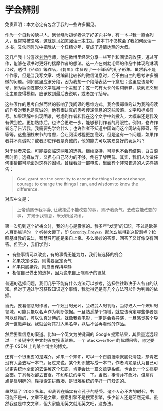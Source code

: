 # 学会辨别

免责声明：本文必定有包含了我的一些许多偏见。

作为一个自封的读书人，我曾经为初学者做了好多次书单，有一本书我一直会列入，但常常被忽略，这就是[《如何阅读一本书》](https://book.douban.com/subject/1013208/)。这本书不仅教会了我如何阅读一本书，又伙同时光中把我从一个杠精少年，变成了通情达理的大叔。

这几年我十分喜欢[刘勃](https://weibo.com/u/1408024305)老师，他在微博里经常分享一些写作和阅读的收获，通过写作，能够在读书时更好的揣摩作者的想法。这一点在刘勃老师的作品中体现的淋漓尽致，透过《论语》等作品，《匏瓜》中展现了一个鲜活的孔子形象。虽然我不是个作家，但是当我写文章、或编辑比较长的微信消息时，会不由自主的思考许多细微的问题。例如这里应该分段，因为我想一个段落表达一个意思；这里应该是句号，因为后面这部分文字是另一个主题了；这一句有太长的名词解释，放到正文里让主题变得模糊，应该放到最后去说明，或者加个括号。

这些写作的思考自然而然的影响了我阅读的思维方式。我会很郑重的认为我所阅读的作者对我也是真诚的，他有很认真的思考传递信息的这些段落、文字和标点符号。如果理解中出现困难，考虑到作者和我在这个文字中的投入，大概率还是我没有做到位。更加熟练后，也许会更进一步，能够预判作者的局限性。例如，也许作者忘了告诉我，我需要先学会什么；也许作者不知道中国访问这个网站有障碍，等等等。这些细枝末节的考虑，会让阅读过程更加高效。但是这有一个问题，如果作者并不真诚呢？或者即使作者是真诚的，他的能力可以实现良好的表达吗？

对于读者来说，可能要面临这两难的选择。继续坚持，可能也不会有结果，白白浪费时间；选择放弃，又担心自己努力的不够，倒在了黎明前。其实，我们人类做任何事情都可能面对这样的困境。曾经看过一部电影，里面有个非常普通的人这样祷告：

> God, grant me the serenity to accept the things I cannot change,
> courage to change the things I can,
> and wisdom to know the difference.

对应中文是：

> 上帝请赐予我平静, 让我接受不能改变的事，
> 赐予我勇气，去改变能改变的事，
> 并赐予我智慧，来分辨这两者。

第一次见到这个祈祷文时，我的内心是震惊的。我多年“发现”的知识，不过是欧美人耳熟能详的一个祈祷文罢了，即 [Serenity Prayer](https://en.wikipedia.org/wiki/Serenity_Prayer)。那怎么能得到这智慧呢？按照基督教的说法，智慧只可能是来自上帝。多么微妙的答案，回答了又好像没有回答。但至少，我们学到：

* 有些事情可以改变，有的事情无能为力，我们有选择的机会
* 如果决定改变，则需要坚定勇气
* 如果只能接受，则应当保持平静
* 相信自己做出的选择，因为这来自上帝赐予的智慧

普遍的选择问题，我们几乎不能有什么方法可以参考，选择往往取决于人各自的认知。但对于通过学习获取知识这个事情，我觉得还是有几个方法可以作为判断的依据。

首先，要看信息的作者。一个炫目的光环，会改变人的判断，当你进入一个未知的领域，可能只能以名声作为判断依据。一旦熟悉某个领域，就应该确定哪些作者是可以信赖的，可以认真对待的。就像我看电影，一定是会看导演，一旦感觉某个导演一直愚弄我，我就会将其打入黑名单，以后不会再看他的作品。

然后要看信息的渠道。比如一个英文为关键词的 Google 搜索结果，其质量远远超过一个关键字为中文的百度搜索结果。一个 stackoverflow 的优质回答，肯定要优于 CSDN 上的某个博主的博文。

还有一个很重要的是媒介。如果一个知识，可以一个百度搜索就能说清楚，那肯定没有人会去写一本书。反过来说，某个知识被写成一本书，作者肯定是认为自己可以更系统地全面的去讲解这个知识，肯定会比一篇文章更系统，也会比一个文档更全面。于其每次都去百度，不如系统的学习一下。当然，事情并不绝对，但是有一点是很明确的，靠搜索东拼西凑，是很难系统的学好一门知识的。

虽然隔了 2000 多年，但我现在确实有点孔子的感受。这个人心不古的时代，书可能不是书，文章不是文章，搜索引擎不是搜索引擎，多少新人还是茫然无知。虽然我这是中文文章，但大家能用英文就用英文吧，没办法。